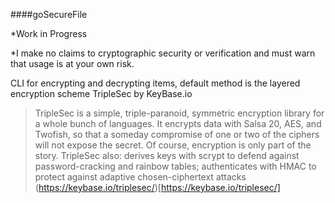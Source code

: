 ####goSecureFile

*Work in Progress

*I make no claims to cryptographic security or verification and must warn that usage is at your own risk.

CLI for encrypting and decrypting items, default method is the layered encryption scheme TripleSec by KeyBase.io
>TripleSec is a simple, triple-paranoid, symmetric encryption library for a whole bunch of languages. 
>It encrypts data with Salsa 20, AES, and Twofish, so that a someday compromise of one or two of the ciphers will not expose the secret.
>Of course, encryption is only part of the story. TripleSec also: derives keys with scrypt to defend against password-cracking and rainbow tables; 
>authenticates with HMAC to protect against adaptive chosen-ciphertext attacks
(https://keybase.io/triplesec/)[https://keybase.io/triplesec/]